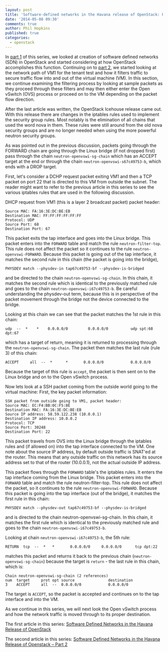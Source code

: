 ```yaml
---
layout: post
title: 'Software-defined networks in the Havana release of OpenStack: Part 3'
date: '2014-05-08 09:30'
comments: true
author: Phil Hopkins
published: true
categories:
  - openstack
---
```


In [part 1](http://developer.rackspace.com/blog/software-defined-networks-in-the-havana-release-of-openstack.html)
of this series, we looked at creation of software defined networks (SDN) in
OpenStack and started considering at how OpenStack accomplishes this function.
Continuing on to [part 2](http://developer.rackspace.com/blog/software-defined-networks-in-the-havana-release-of-openstack-part-2.html),
we started looking at the network path of VM1 for the tenant test and how it
filters traffic to secure traffic flow into and out of the virtual machine (VM).
In this section, we continue examining the filtering process by looking at sample
packets as they proceed through these filters and may then either enter the Open
vSwitch (OVS) process or proceed on to the VM depending on the packet flow
direction.

<!-- more -->

After the last article was written, the OpenStack Icehouse release came out.
With this release there are changes in the iptables rules used to implement the
security group rules. Most notably is the elimination of all chains that used the
word nova in them. These rules were still around from the old nova security groups
and are no longer needed when using the more powerful neutron security groups.

As was pointed out in the previous discussion, packets going through the FORWARD
chain are going through the Linux bridge (if not dropped first) pass through the
chain `neutron-openvswi-sg-chain` which has an ACCEPT target at the end or
through the chain `neutron-openvswi-s67c49753-b`, which ends with a DROP target.

First, let's consider a DCHP request packet exiting VM1 and then a TCP packet on
port 22 that is directed to this VM from outside the subnet. The reader might want
to refer to the previous article in this series to see the various iptables rules
that are used in the following discussion.

DHCP request from VM1 (this is a layer 2 broadcast packet) packet header:

```
Source MAC: FA:16:3E:DC:BE:EB
Destination MAC: FF:FF:FF:FF:FF:FF
Protocol: UDP
Source Port: 68
Destination Port: 67
```

This packet exits the tap interface and goes into the Linux bridge. This packet
enters into the `FORWARD` table and match the rule `neutron-filter-top`. This
rule does not affect the packet so it continues to the rule `neutron-openvswi-FORWARD`.
Because this packet is going out of the tap interface, it matches the second rule
in this chain (the packet is going into the bridge),

```
PHYSDEV match --physdev-in tap67c49753-bf --physdev-is-bridged
```
and be directed to the chain `neutron-openvswi-sg-chain`. In this chain, it
matches the second rule which is identical to the previously matched rule and
goes to the chain `neutron-openvswi-i67c49753-b`. Be careful understanding the
physdev-out term, because this is in perspective of the packet movement through
the bridge not the device connected to the bridge.

Looking at this chain we can see that the packet matches the 1st rule in this chain:

```
udp  --  *    *    0.0.0.0/0         0.0.0.0/0          udp spt:68 dpt:67
```

which has a target of return, meaning it is returned to processing through the
`neutron-openvswi-sg-chain`. The packet then matches the last rule (rule 3) of
this chain:

```
ACCEPT     all  --  *      *       0.0.0.0/0            0.0.0.0/0
```

Because the target of this rule is `accept`, the packet is then sent on to the
Linux bridge and on to the Open vSwitch process.

Now lets look at a SSH packet coming from the outside world going to the virtual
machine: First, the key packet information:

    SSH packet from outside going to VM1, packet header:
    Source MAC: EC:F4:BB:0C:F5:8E
    Destination MAC: FA:16:3E:DC:BE:EB
    Source IP address: 58.59.122.238 (10.0.0.1)
    Destination IP address: 10.0.0.2
    Protocol: TCP
    Source Port: 30248
    Destination Port: 22

This packet travels from OVS into the Linux bridge through the iptables rules
and (if allowed on) into the tap interface connected to the VM. One note about
the source IP address, by default outside traffic is SNAT'ed at the router. This
means that any outside traffic on this network has its source address set to
that of the router (10.0.0.1), not the actual outside IP address.

This packet flows through the `FORWARD` table's the iptables rules. It enters
the tap interface coming from the Linux bridge. This packet enters into the
`FORWARD` table and match the rule neutron-filter-top. This rule does not affect
the packet, so it continues to the rule `neutron-openvswi-FORWARD`. Because this
packet is going into the tap interface (out of the bridge), it matches the first
rule in this chain:

```
PHYSDEV match --physdev-out tap67c49753-bf --physdev-is-bridged
```
and is directed to the chain neutron-openvswi-sg-chain. In this chain, it matches
the first rule which is identical to the previously matched rule and goes to the
chain `neutron-openvswi-i67c49753-b`.

Looking at chain `neutron-openvswi-i67c49753-b`, the 5th rule:

```
RETURN  tcp  --  *   *       0.0.0.0/0     0.0.0.0/0      tcp dpt:22
```

matches this packet and returns it back to the previous chain
(`neutron-openvswi-sg-chain`) because the target is `return` - the last rule in
this chain, which is:

```
Chain neutron-openvswi-sg-chain (2 references)
num  target     prot opt source               destination
3    ACCEPT     all  --  0.0.0.0/0            0.0.0.0/0
```

The target is `ACCEPT`, so the packet is accepted and continues on to the tap
interface and into the VM.

As we continue in this series, we will next look the Open vSwitch process and
how the network traffic is moved through to its proper destination.

The first article in this series: [Software Defined Networks in the Havana Release of OpenStack](http://developer.rackspace.com/blog/software-defined-networks-in-the-havana-release-of-openstack.html)

The second article in this series: [Software Defined Networks in the Havana Release of Openstack – Part 2](http://developer.rackspace.com/blog/software-defined-networks-in-the-havana-release-of-openstack-part-2.html)
